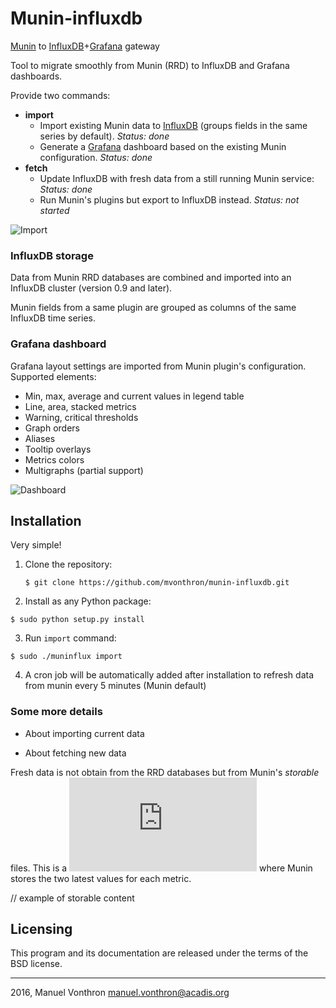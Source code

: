 Munin-influxdb
==============

[Munin](http://munin-monitoring.org/) to [InfluxDB](http://influxdb.com)+[Grafana](http://grafana.org/) gateway

Tool to migrate smoothly from Munin (RRD) to InfluxDB and Grafana dashboards.

Provide two commands:

  * **import** 
    * Import existing Munin data to [InfluxDB](http://influxdb.com) (groups fields in the same series by default). *Status: done*
    * Generate a [Grafana](http://grafana.org/) dashboard based on the existing Munin configuration. *Status: done*
  * **fetch**
    * Update InfluxDB with fresh data from a still running Munin service: *Status: done*
    * Run Munin's plugins but export to InfluxDB instead. *Status: not started*

![Import](http://i.imgur.com/kjhlUTg.png)

### InfluxDB storage

Data from Munin RRD databases are combined and imported into an InfluxDB cluster (version 0.9 and later).

Munin fields from a same plugin are grouped as columns of the same InfluxDB time series.


### Grafana dashboard

Grafana layout settings are imported from Munin plugin's configuration. Supported elements:

  - Min, max, average and current values in legend table
  - Line, area, stacked metrics
  - Warning, critical thresholds
  - Graph orders
  - Aliases
  - Tooltip overlays
  - Metrics colors
  - Multigraphs (partial support)

![Dashboard](http://i.imgur.com/pddwXD4.png)

Installation
---------

Very simple!

1. Clone the repository:

    ```
    $ git clone https://github.com/mvonthron/munin-influxdb.git
    ``` 
    
2. Install as any Python package: 

  ```
  $ sudo python setup.py install
  ``` 
  
3. Run ```import``` command: 

  ```
  $ sudo ./muninflux import
  ```
  
4. A cron job will be automatically added after installation to refresh data from munin every 5 minutes (Munin default)

### Some more details

* About importing current data

* About fetching new data
 
Fresh data is not obtain from the RRD databases but from Munin's _storable_ files. This is a ![Perl specific format](http://perldoc.perl.org/Storable.html)
where Munin stores the two latest values for each metric.

// example of storable content

Licensing
---------

This program and its documentation are released under the terms of the
BSD license.

----
2016, Manuel Vonthron <manuel.vonthron@acadis.org>
